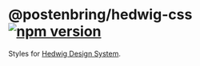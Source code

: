 # @postenbring/hedwig-css [![npm version](https://badge.fury.io/js/@postenbring%2Fhedwig-css.svg)](https://badge.fury.io/js/@postenbring%2Fhedwig-css)

Styles for [Hedwig Design System](https://github.com/bring/hedwig-design-system).
